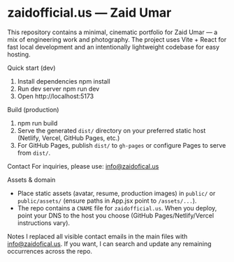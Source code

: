 # zaidofficial.us — Zaid Umar

This repository contains a minimal, cinematic portfolio for Zaid Umar — a mix of engineering work and photography. The project uses Vite + React for fast local development and an intentionally lightweight codebase for easy hosting.

Quick start (dev)
1. Install dependencies
   npm install
2. Run dev server
   npm run dev
3. Open http://localhost:5173

Build (production)
1. npm run build
2. Serve the generated `dist/` directory on your preferred static host (Netlify, Vercel, GitHub Pages, etc.)
3. For GitHub Pages, publish `dist/` to `gh-pages` or configure Pages to serve from `dist/`.

Contact
For inquiries, please use: info@zaidofical.us

Assets & domain
- Place static assets (avatar, resume, production images) in `public/` or `public/assets/` (ensure paths in App.jsx point to `/assets/...`).
- The repo contains a `CNAME` file for `zaidofficial.us`. When you deploy, point your DNS to the host you choose (GitHub Pages/Netlify/Vercel instructions vary).

Notes
I replaced all visible contact emails in the main files with info@zaidofical.us. If you want, I can search and update any remaining occurrences across the repo.
